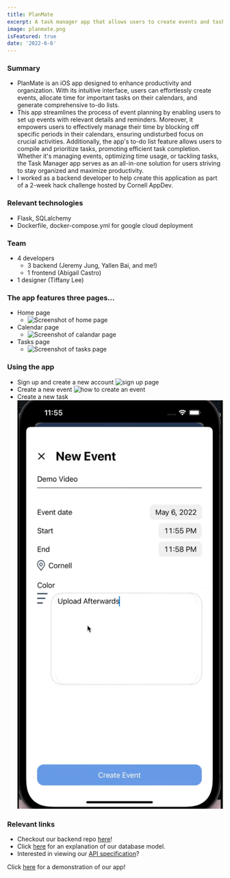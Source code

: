 ```yaml
---
title: PlanMate
excerpt: A task manager app that allows users to create events and tasks, block off time in their calendars, and create to-do lists.
image: planmate.png
isFeatured: true
date: '2022-6-6'
---
```


### Summary
- PlanMate is an iOS app designed to enhance productivity and organization. With its intuitive interface, users can effortlessly create events, allocate time for important tasks on their calendars, and generate comprehensive to-do lists.
- This app streamlines the process of event planning by enabling users to set up events with relevant details and reminders. Moreover, it empowers users to effectively manage their time by blocking off specific periods in their calendars, ensuring undisturbed focus on crucial activities. Additionally, the app's to-do list feature allows users to compile and prioritize tasks, promoting efficient task completion. Whether it's managing events, optimizing time usage, or tackling tasks, the Task Manager app serves as an all-in-one solution for users striving to stay organized and maximize productivity.
- I worked as a backend developer to help create this application as part of a 2-week hack challenge hosted by Cornell AppDev.

### Relevant technologies
- Flask, SQLalchemy
- Dockerfile, docker-compose.yml for google cloud deployment


### Team
- 4 developers
  - 3 backend (Jeremy Jung, Yallen Bai, and me!)
  - 1 frontend (Abigail Castro)
- 1 designer (Tiffany Lee)

### The app features three pages...
- Home page
  - ![Screenshot of home page](planmate-home.png)
- Calendar page
  - ![Screenshot of calandar page](calendar-page.png)
- Tasks page
  - ![Screenshot of tasks page](tasks-page.png)

### Using the app
  - Sign up and create a new account
  ![sign up page](signup.png)
  - Create a new event 
  ![how to create an event](create-event.png)
  - Create a new task
  ![how to create a task](create-task.png)

### Relevant links
- Checkout our backend repo [here](https://github.com/triple-jay/backendhackchallenge)!
- Click [here](https://github.com/triple-jay/backendhackchallenge#readme) for an explanation of our database model.
- Interested in viewing our [API specification](https://docs.google.com/document/d/1dRZiPb49iOvGMvkG6XusQtS2edt8dsEkdhFH_o3Qy_A/edit?usp=sharing)?

Click [here](https://youtu.be/1iEAlHVln-I) for a demonstration of our app!

